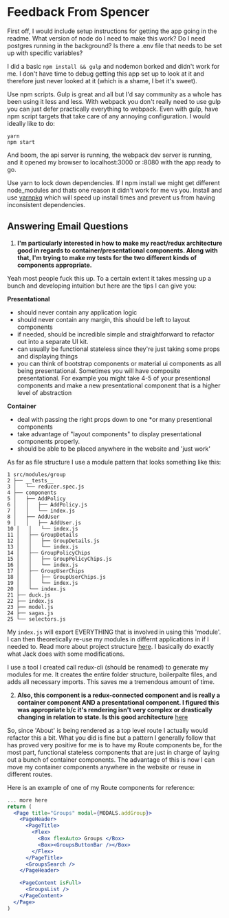 # Feedback From Spencer

First off, I would include setup instructions for getting the app going in the
readme.  What version of node do I need to make this work?  Do I need postgres
running in the background? Is there a .env file that needs to be set up with
specific variables?

I did a basic `npm install && gulp` and nodemon borked and didn't work for me.
I don't have time to debug getting this app set up to look at it and therefore
just never looked at it (which is a shame, I bet it's sweet).  

Use npm scripts.  Gulp is great and all but I'd say community as a whole has
been using it less and less.  With webpack you don't really need to use gulp you
can just defer practically everything to webpack.  Even with gulp, have npm script targets that take care of any annoying configuration.  I would ideally like to do:

```
yarn
npm start
```
And boom, the api server is running, the webpack dev server is running, and it
opened my browser to localhost:3000 or :8080 with the app ready to go.

Use yarn to lock down dependencies.  If I npm install we might get different
node_modules and thats one reason it didn't work for me vs you.  Install and use
[yarnpkg](https://yarnpkg.com/) which will speed up install times and prevent us
from having inconsistent dependencies.

## Answering Email Questions

1. **I'm particularly interested in how to make my react/redux architecture
   good in regards to container/presentational components. Along with that, I'm
   trying to make my tests for the two different kinds of components
   appropriate.**

Yeah most people fuck this up.  To a certain extent it takes messing up a bunch
and developing intuition but here are the tips I can give you:

**Presentational** 
* should never contain any application logic
* should never contain any margin, this should be left to layout components
* if needed, should be incredible simple and straightforward to refactor out into a separate UI kit.
* can usually be functional stateless since they're just taking some props and displaying things
* you can think of bootstrap components or material ui components as all being
    presentational.  Sometimes you will have composite presentational.  For
    example you might take 4-5 of your presentional components and make a new
    presentational component that is a higher level of abstraction

**Container** 
* deal with passing the right props down to one *or many presentional components
* take advantage of "layout components" to display presentational components properly.
* should be able to be placed anywhere in the website and 'just work'

As far as file structure I use a module pattern that looks something like this:

```
1 src/modules/group
2 ├── __tests__
3 │   └── reducer.spec.js
4 ├── components
5 │   ├── AddPolicy
6 │   │   ├── AddPolicy.js
7 │   │   └── index.js
8 │   ├── AddUser
9 │   │   ├── AddUser.js
10 │   │   └── index.js
11 │   ├── GroupDetails
12 │   │   ├── GroupDetails.js
13 │   │   └── index.js
14 │   ├── GroupPolicyChips
15 │   │   ├── GroupPolicyChips.js
16 │   │   └── index.js
17 │   ├── GroupUserChips
18 │   │   ├── GroupUserChips.js
19 │   │   └── index.js
20 │   └── index.js
21 ├── duck.js
22 ├── index.js
23 ├── model.js
24 ├── sagas.js
25 └── selectors.js
 ```
My `index.js` will export EVERYTHING that is involved in using this 'module'.
I can then theoretically re-use my modules in differnt applications in if I
needed to. Read more about project structure
[here](https://jaysoo.ca/2016/02/28/organizing-redux-application/).  I
basically do exactly what Jack does with some modifications.

I use a tool I created call redux-cli (should be renamed) to generate my
modules for me.  It creates the entire folder structure, boilerpalte files, and
adds all necessary imports.  This saves me a tremendous amount of time.


2. **Also, this component is a redux-connected component and is really a
   container component AND a presentational component. I figured this was
   appropriate b/c it's rendering isn't very complex or drastically changing in
   relation to state. Is this good architecture**
   [here](https://github.com/lsimmons2/oinkster/blob/master/src/client/components/about.js)

So, since 'About' is being rendered as a top level route I actually would
refactor this a bit.  What you did is fine but a pattern I generally follow that
has proved very positive for me is to have my Route components be, for the most
part, functional stateless components that are just in charge of laying out a
bunch of container components.  The advantage of this is now I can move my
container components anywhere in the website or reuse in different routes.

Here is an example of one of my Route components for reference:
```jsx
... more here
return (
  <Page title="Groups" modal={MODALS.addGroup}>
    <PageHeader>
      <PageTitle>
        <Flex>
          <Box flexAuto> Groups </Box>
          <Box><GroupsButtonBar /></Box>
        </Flex>
      </PageTitle>
      <GroupsSearch />
    </PageHeader>

    <PageContent isFull>
      <GroupsList />
    </PageContent>
  </Page>
)
```







